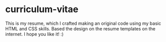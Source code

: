 # curriculum-vitae

This is my resume, which I crafted making an original code using my basic HTML and CSS skills. Based the design on the resume templates on the internet. I hope you like it! :)
